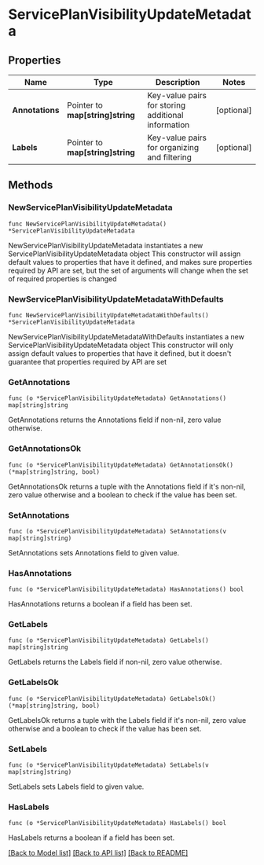 # ServicePlanVisibilityUpdateMetadata

## Properties

Name | Type | Description | Notes
------------ | ------------- | ------------- | -------------
**Annotations** | Pointer to **map[string]string** | Key-value pairs for storing additional information | [optional] 
**Labels** | Pointer to **map[string]string** | Key-value pairs for organizing and filtering | [optional] 

## Methods

### NewServicePlanVisibilityUpdateMetadata

`func NewServicePlanVisibilityUpdateMetadata() *ServicePlanVisibilityUpdateMetadata`

NewServicePlanVisibilityUpdateMetadata instantiates a new ServicePlanVisibilityUpdateMetadata object
This constructor will assign default values to properties that have it defined,
and makes sure properties required by API are set, but the set of arguments
will change when the set of required properties is changed

### NewServicePlanVisibilityUpdateMetadataWithDefaults

`func NewServicePlanVisibilityUpdateMetadataWithDefaults() *ServicePlanVisibilityUpdateMetadata`

NewServicePlanVisibilityUpdateMetadataWithDefaults instantiates a new ServicePlanVisibilityUpdateMetadata object
This constructor will only assign default values to properties that have it defined,
but it doesn't guarantee that properties required by API are set

### GetAnnotations

`func (o *ServicePlanVisibilityUpdateMetadata) GetAnnotations() map[string]string`

GetAnnotations returns the Annotations field if non-nil, zero value otherwise.

### GetAnnotationsOk

`func (o *ServicePlanVisibilityUpdateMetadata) GetAnnotationsOk() (*map[string]string, bool)`

GetAnnotationsOk returns a tuple with the Annotations field if it's non-nil, zero value otherwise
and a boolean to check if the value has been set.

### SetAnnotations

`func (o *ServicePlanVisibilityUpdateMetadata) SetAnnotations(v map[string]string)`

SetAnnotations sets Annotations field to given value.

### HasAnnotations

`func (o *ServicePlanVisibilityUpdateMetadata) HasAnnotations() bool`

HasAnnotations returns a boolean if a field has been set.

### GetLabels

`func (o *ServicePlanVisibilityUpdateMetadata) GetLabels() map[string]string`

GetLabels returns the Labels field if non-nil, zero value otherwise.

### GetLabelsOk

`func (o *ServicePlanVisibilityUpdateMetadata) GetLabelsOk() (*map[string]string, bool)`

GetLabelsOk returns a tuple with the Labels field if it's non-nil, zero value otherwise
and a boolean to check if the value has been set.

### SetLabels

`func (o *ServicePlanVisibilityUpdateMetadata) SetLabels(v map[string]string)`

SetLabels sets Labels field to given value.

### HasLabels

`func (o *ServicePlanVisibilityUpdateMetadata) HasLabels() bool`

HasLabels returns a boolean if a field has been set.


[[Back to Model list]](../README.md#documentation-for-models) [[Back to API list]](../README.md#documentation-for-api-endpoints) [[Back to README]](../README.md)


